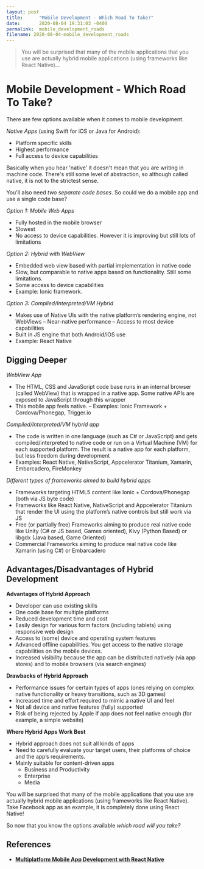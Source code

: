 ```yaml
---
layout: post
title:      "Mobile Development - Which Road To Take?"
date:       2020-08-04 19:31:03 -0400
permalink:  mobile_development_roads
filename: 2020-08-04-mobile_development_roads
---
```


> You will be surprised that many of the mobile applications that you use are actually hybrid mobile applications (using frameworks like React Native)...

# Mobile Development - Which Road To Take?

There are few options available when it comes to mobile development.

*Native Apps* (using Swift for iOS or Java for Android):
- Platform specific skills
- Highest performance
- Full access to device capabilities

Basically when you hear 'native' it doesn't mean that you are writing in machine code. There's still some level of abstraction, so although called native, it is not to the strictest sense.

You'll also need *two separate code bases*. So could we do a mobile app and use a single code base? 

*Option 1: Mobile Web Apps*
- Fully hosted in the mobile browser
- Slowest
- No access to device capabilities. However it is improving but still lots of limitations

*Option 2: Hybrid with WebView*
- Embedded web view based with partial implementation in native code 
- Slow, but comparable to native apps based on functionality. Still some limitations.
- Some access to device capabilities
- Example: Ionic framework.

*Option 3: Compiled/Interpreted/VM Hybrid*
- Makes use of Native UIs with the native platform’s rendering engine, not WebViews 
– Near-native performance 
– Access to most device capabilities 
- Built in JS engine that both Android/iOS use
- Example: React Native

## Digging Deeper

*WebView App*
- The HTML, CSS and JavaScript code base runs in an internal browser (called WebView) that is wrapped in a native app. Some native APIs are exposed to JavaScript through this wrapper
- This mobile app feels native.
– Examples: Ionic Framework + Cordova/Phonegap, Trigger.io

*Compiled/Interpreted/VM hybrid app*
- The code is written in one language (such as C# or JavaScript) and gets
compiled/interpreted to native code or run on a Virtual Machine (VM) for each supported platform. The result is a native app for each platform, but less freedom during development
- Examples: React Native, NativeScript, Appcelerator Titanium, Xamarin, Embarcadero, FireMonkey

*Different types of frameworks aimed to build hybrid apps*
- Frameworks targeting HTML5 content like Ionic + Cordova/Phonegap (both
via JS byte code)
- Frameworks like React Native, NativeScript and Appcelerator Titanium that render the UI using the platform’s native controls but still work via JS
- Free (or partially free) Frameworks aiming to produce real native code like Unity (C# or JS based, Games oriented), Kivy (Python Based) or libgdx (Java based, Game Oriented)
- Commercial Frameworks aiming to produce real native code like Xamarin
(using C#) or Embarcadero

## Advantages/Disadvantages of Hybrid Development

**Advantages of Hybrid Approach**
- Developer can use existing skills
- One code base for multiple platforms
- Reduced development time and cost
- Easily design for various form factors (including tablets) using responsive web design
- Access to (some) device and operating system features
- Advanced offline capabilities. You get access to the native storage capabilities on the mobile devices. 
- Increased visibility because the app can be distributed natively (via app stores) and to mobile browsers (via search engines)

**Drawbacks of Hybrid Approach**
- Performance issues for certain types of apps (ones relying
on complex native functionality or heavy transitions, such
as 3D games)
- Increased time and effort required to mimic a native UI and
feel
- Not all device and native features (fully) supported
- Risk of being rejected by Apple if app does not feel native
enough (for example, a simple website)

**Where Hybrid Apps Work Best**
- Hybrid approach does not suit all kinds of apps
- Need to carefully evaluate your target users, their
platforms of choice and the app’s requirements.
- Mainly suitable for content-driven apps
  - Business and Productivity
  - Enterprise
  - Media

You will be surprised that many of the mobile applications that you use are actually hybrid mobile applications (using frameworks like React Native). Take Facebook app as an example, it is completely done using React Native!

So now that you know the options available *which road will you take?*

## References
- [**Multiplatform Mobile App Development with React Native**](https://www.coursera.org/learn/react-native)